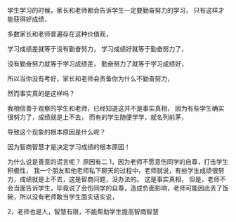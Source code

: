学生学习的时候，家长和老师都会告诉学生一定要勤奋努力的学习，
只有这样才能获得好成绩，

多数家长和老师普遍存在这种价值观，

学习成绩差就等于没有勤奋努力，
学习成绩好就等于勤奋努力了，

没有勤奋努力就等于学习成绩差，
勤奋努力了就等于学习成绩好，

所以当你没有考好，家长和老师会责备你为什么不勤奋努力，

然而事实真的是这样吗？

我相信善于观察的学生和老师，已经知道这并不是事实真相，
因为有些学生确实很努力了，成绩就是上不去，
而有的学生随便学学，就名列前茅，

导致这个现象的根本原因是什么呢？

因为智商智慧才是决定学习成绩的根本原因！

为什么说是善意的谎言呢？
原因有二
1，因为老师不愿意伤同学的自尊，打击学生积极性，
我一个朋友和他老师私下聊天的过程中，老师就说，有些学生成绩很努力，成绩就是上不去，这是智商问题，没办法的。
这是事实真相，
但是，老师不会当面告诉学生，毕竟说了会伤同学的自尊，造成负面影响，老师可能因此丢了饭碗，所以没有老师敢当学生面实话实说，

2，老师也是人，智慧有限，不能帮助学生提高智商智慧


